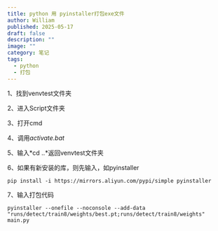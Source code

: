 ```yaml
---
title: python 用 pyinstaller打包exe文件
author: William
published: 2025-05-17
draft: false
description: ""
image: ""
category: 笔记
tags:
  - python
  - 打包
---
```

1、找到venvtest文件夹

2、进入Script文件夹

3、打开cmd

4、调用*activate.bat*

5、输入*cd ..*返回venvtest文件夹

6、如果有新安装的库，则先输入，如pyinstaller

```
pip install -i https://mirrors.aliyun.com/pypi/simple pyinstaller
```

7、输入打包代码

```
pyinstaller --onefile --noconsole --add-data "runs/detect/train8/weights/best.pt;runs/detect/train8/weights" main.py 
```

